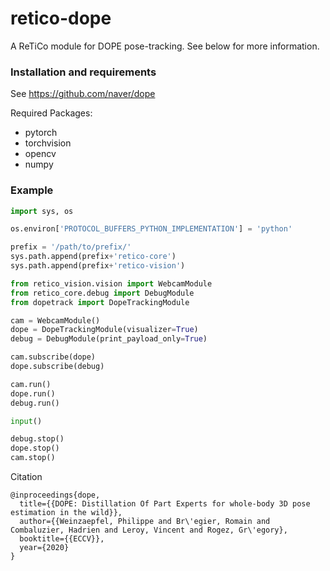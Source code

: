 # retico-dope
A ReTiCo module for DOPE pose-tracking. See below for more information.

### Installation and requirements

See https://github.com/naver/dope 

Required Packages:  
- pytorch  
- torchvision  
- opencv  
- numpy  


### Example
```python
import sys, os

os.environ['PROTOCOL_BUFFERS_PYTHON_IMPLEMENTATION'] = 'python'

prefix = '/path/to/prefix/'
sys.path.append(prefix+'retico-core')
sys.path.append(prefix+'retico-vision')

from retico_vision.vision import WebcamModule 
from retico_core.debug import DebugModule
from dopetrack import DopeTrackingModule

cam = WebcamModule()
dope = DopeTrackingModule(visualizer=True)
debug = DebugModule(print_payload_only=True)

cam.subscribe(dope)
dope.subscribe(debug)

cam.run()
dope.run()
debug.run()

input()

debug.stop()
dope.stop()
cam.stop()
```

Citation
```
@inproceedings{dope,
  title={{DOPE: Distillation Of Part Experts for whole-body 3D pose estimation in the wild}},
  author={{Weinzaepfel, Philippe and Br\'egier, Romain and Combaluzier, Hadrien and Leroy, Vincent and Rogez, Gr\'egory},
  booktitle={{ECCV}},
  year={2020}
}
```

